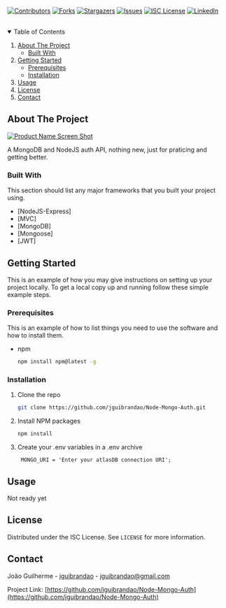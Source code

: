 <!--
*** Thanks for checking out the Best-README-Template. If you have a suggestion
*** that would make this better, please fork the repo and create a pull request
*** or simply open an issue with the tag "enhancement".
*** Thanks again! Now go create something AMAZING! :D
-->



<!-- PROJECT SHIELDS -->
<!--
*** I'm using markdown "reference style" links for readability.
*** Reference links are enclosed in brackets [ ] instead of parentheses ( ).
*** See the bottom of this document for the declaration of the reference variables
*** for contributors-url, forks-url, etc. This is an optional, concise syntax you may use.
*** https://www.markdownguide.org/basic-syntax/#reference-style-links
-->
[![Contributors][contributors-shield]][contributors-url]
[![Forks][forks-shield]][forks-url]
[![Stargazers][stars-shield]][stars-url]
[![Issues][issues-shield]][issues-url]
[![ISC License][license-shield]][license-url]
[![LinkedIn][linkedin-shield]][linkedin-url]



<!-- PROJECT LOGO -->
<br />

<!-- TABLE OF CONTENTS -->
<details open="open">
  <summary>Table of Contents</summary>
  <ol>
    <li>
      <a href="#about-the-project">About The Project</a>
      <ul>
        <li><a href="#built-with">Built With</a></li>
      </ul>
    </li>
    <li>
      <a href="#getting-started">Getting Started</a>
      <ul>
        <li><a href="#prerequisites">Prerequisites</a></li>
        <li><a href="#installation">Installation</a></li>
      </ul>
    </li>
    <li><a href="#usage">Usage</a></li>
    <li><a href="#license">License</a></li>
    <li><a href="#contact">Contact</a></li>
  </ol>
</details>



<!-- ABOUT THE PROJECT -->
## About The Project

[![Product Name Screen Shot][product-screenshot]](https://example.com)

A MongoDB and NodeJS auth API, nothing new, just for praticing and getting better.

### Built With

This section should list any major frameworks that you built your project using.
* [NodeJS-Express]
* [MVC]
* [MongoDB]
* [Mongoose]
* [JWT]



<!-- GETTING STARTED -->
## Getting Started

This is an example of how you may give instructions on setting up your project locally.
To get a local copy up and running follow these simple example steps.

### Prerequisites

This is an example of how to list things you need to use the software and how to install them.
* npm
  ```sh
  npm install npm@latest -g
  ```

### Installation

1. Clone the repo
   ```sh
   git clone https://github.com/jguibrandao/Node-Mongo-Auth.git
   ```
2. Install NPM packages
   ```sh
   npm install
   ```
3. Create your .env variables in a .env archive
   ```
    MONGO_URI = 'Enter your atlasDB connection URI';
   ```



<!-- USAGE EXAMPLES -->
## Usage

Not ready yet


<!-- LICENSE -->
## License

Distributed under the ISC License. See `LICENSE` for more information.



<!-- CONTACT -->
## Contact

João Guilherme - [jguibrandao](https://www.linkedin.com/in/jguibrandao/) - jguibrandao@gmail.com

Project Link: [https://github.com/jguibrandao/Node-Mongo-Auth](https://github.com/jguibrandao/Node-Mongo-Auth)



<!-- MARKDOWN LINKS & IMAGES -->
<!-- https://www.markdownguide.org/basic-syntax/#reference-style-links -->
[contributors-shield]: https://img.shields.io/github/contributors/jguibrandao/Node-Mongo-Auth.svg?style=for-the-badge
[contributors-url]: https://github.com/jguibrandao/Node-Mongo-Auth/graphs/contributors
[forks-shield]: https://img.shields.io/github/forks/jguibrandao/Node-Mongo-Auth.svg?style=for-the-badge
[forks-url]: https://github.com/jguibrandao/Node-Mongo-Auth/network/members
[stars-shield]: https://img.shields.io/github/stars/jguibrandao/Node-Mongo-Auth.svg?style=for-the-badge
[stars-url]: https://github.com/jguibrandao/Node-Mongo-Auth/stargazers
[issues-shield]: https://img.shields.io/github/issues/jguibrandao/Node-Mongo-Auth.svg?style=for-the-badge
[issues-url]: https://github.com/jguibrandao/Node-Mongo-Auth/issues
[license-shield]: https://img.shields.io/github/license/jguibrandao/Node-Mongo-Auth.svg?style=for-the-badge
[license-url]: https://github.com/jguibrandao/Node-Mongo-Auth/blob/master/LICENSE.txt
[linkedin-shield]: https://img.shields.io/badge/-LinkedIn-black.svg?style=for-the-badge&logo=linkedin&colorB=555
[linkedin-url]: https://linkedin.com/in/jguibrandao
[product-screenshot]: images/screenshot.png